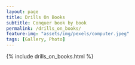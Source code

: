 ```yaml
---
layout: page
title: Drills On Books
subtitle: Conquer book by book
permalink: /drills_on_books/
feature-img: "assets/img/pexels/computer.jpeg"
tags: [Gallery, Photo]
---
```



{% include drills_on_books.html %}